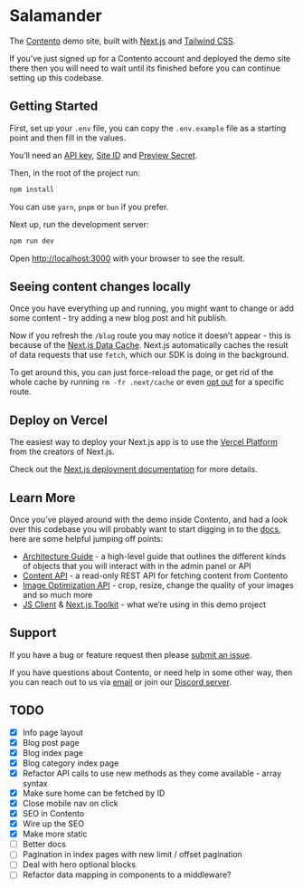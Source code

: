 # Salamander

The [Contento](https://www.contento.io) demo site, built with [Next.js](https://nextjs.org) and [Tailwind CSS](https://tailwindcss.com).

If you’ve just signed up for a Contento account and deployed the demo site there then you will need to wait until its
finished before you can continue setting up this codebase.

## Getting Started

First, set up your `.env` file, you can copy the `.env.example` file as a starting point and then fill in the values.

You’ll need an [API key](https://app.contento.io/account/api-keys), [Site ID](https://app.contento.io/sites) and [Preview Secret](https://app.contento.io/settings/preview).

Then, in the root of the project run:

```bash
npm install
```

You can use `yarn`, `pnpm` or `bun` if you prefer.

Next up, run the development server:

```bash
npm run dev
```

Open [http://localhost:3000](http://localhost:3000) with your browser to see the result.

## Seeing content changes locally

Once you have everything up and running, you might want to change or add some content - try adding a new blog post and
hit publish.

Now if you refresh the `/blog` route you may notice it doesn’t appear - this is because of the
[Next.js Data Cache](https://nextjs.org/docs/app/building-your-application/caching#data-cache). Next.js automatically
caches the result of data requests that use `fetch`, which our SDK is doing in the background.

To get around this, you can just force-reload the page, or get rid of the whole cache by running `rm -fr .next/cache` or
even [opt out](https://nextjs.org/docs/app/building-your-application/caching#opting-out-1) for a specific route.

## Deploy on Vercel

The easiest way to deploy your Next.js app is to use the [Vercel Platform](https://vercel.com/new?utm_medium=default-template&filter=next.js&utm_source=create-next-app&utm_campaign=create-next-app-readme) from the creators of Next.js.

Check out the [Next.js deployment documentation](https://nextjs.org/docs/deployment) for more details.

## Learn More

Once you’ve played around with the demo inside Contento, and had a look over this codebase you will probably want to
start digging in to the [docs](https://www.contento.io/docs), here are some helpful jumping off points:

- [Architecture Guide](https://www.contento.io/docs/architecture-guide) - a high-level guide that outlines the different kinds of objects that you will interact with in the admin panel or API
- [Content API](https://www.contento.io/docs/content-api/v1) - a read-only REST API for fetching content from Contento
- [Image Optimization API](https://www.contento.io/docs/image-api) - crop, resize, change the quality of your images and so much more
- [JS Client](https://www.contento.io/docs/sdk/client) & [Next.js Toolkit](https://www.contento.io/docs/sdk/next) - what we’re using in this demo project

## Support

If you have a bug or feature request then please [submit an issue](https://github.com/gocontento/salamander-next/issues/new).

If you have questions about Contento, or need help in some other way, then you can reach out to us via
[email](mailto:josh@contento.io) or join our [Discord server](https://discord.gg/dZERPfBV).

## TODO

- [x] Info page layout
- [x] Blog post page
- [x] Blog index page
- [x] Blog category index page
- [x] Refactor API calls to use new methods as they come available - array syntax
- [x] Make sure home can be fetched by ID
- [x] Close mobile nav on click
- [x] SEO in Contento
- [x] Wire up the SEO
- [x] Make more static
- [ ] Better docs
- [ ] Pagination in index pages with new limit / offset pagination
- [ ] Deal with hero optional blocks
- [ ] Refactor data mapping in components to a middleware?
